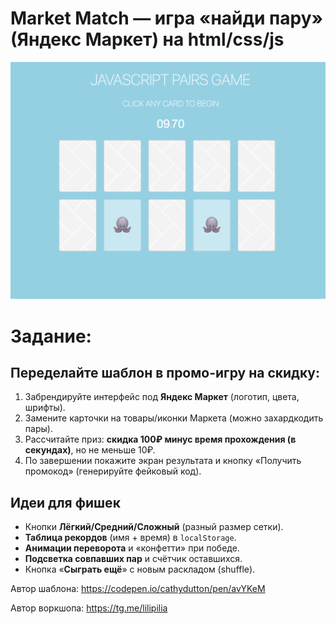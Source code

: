 # Market Match — игра «найди пару» (Яндекс Маркет) на html/css/js

![MarketMatch_example](https://github.com/artantme/pairs_vibecoding/blob/main/Example.png?raw=true)

# Задание:

## Переделайте шаблон в промо-игру на скидку:
1. Забрендируйте интерфейс под **Яндекс Маркет** (логотип, цвета, шрифты).  
2. Замените карточки на товары/иконки Маркета (можно захардкодить пары).    
3. Рассчитайте приз: **скидка 100₽ минус время прохождения (в секундах)**, но не меньше 10₽.  
4. По завершении покажите экран результата и кнопку «Получить промокод» (генерируйте фейковый код).

## Идеи для фишек
- Кнопки **Лёгкий/Средний/Сложный** (разный размер сетки).  
- **Таблица рекордов** (имя + время) в `localStorage`.  
- **Анимации переворота** и «конфетти» при победе.  
- **Подсветка совпавших пар** и счётчик оставшихся.  
- Кнопка «**Сыграть ещё**» с новым раскладом (shuffle).

Автор шаблона:
https://codepen.io/cathydutton/pen/avYKeM

Автор воркшопа:
https://tg.me/lilipilia